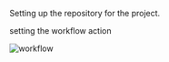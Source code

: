 Setting up the repository for the project.

setting the workflow action

![workflow](https://github.com/pliniomartos/devops/actions/workflows/main.yml/badge.svg)